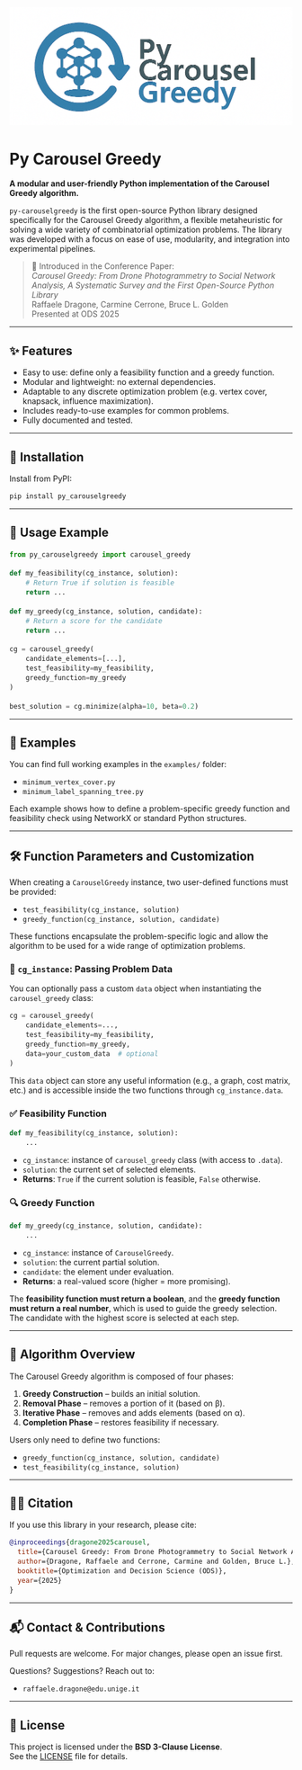 ![Py Carousel Greedy Logo](https://raw.githubusercontent.com/CarmineCerrone/py_carouselgreedy/refs/heads/main/cglogo.png)
# Py Carousel Greedy

**A modular and user-friendly Python implementation of the Carousel Greedy algorithm.**

`py-carouselgreedy` is the first open-source Python library designed specifically for the Carousel Greedy algorithm, a flexible metaheuristic for solving a wide variety of combinatorial optimization problems. The library was developed with a focus on ease of use, modularity, and integration into experimental pipelines.

> 📄 Introduced in the Conference Paper:  
> *Carousel Greedy: From Drone Photogrammetry to Social Network Analysis, A Systematic Survey and the First Open-Source Python Library*  
> Raffaele Dragone, Carmine Cerrone, Bruce L. Golden  
> Presented at ODS 2025

---

## ✨ Features

- Easy to use: define only a feasibility function and a greedy function.
- Modular and lightweight: no external dependencies.
- Adaptable to any discrete optimization problem (e.g. vertex cover, knapsack, influence maximization).
- Includes ready-to-use examples for common problems.
- Fully documented and tested.

---

## 🚀 Installation

Install from PyPI:

```bash
pip install py_carouselgreedy
```


---

## 🔧 Usage Example

```python
from py_carouselgreedy import carousel_greedy

def my_feasibility(cg_instance, solution):
    # Return True if solution is feasible
    return ...

def my_greedy(cg_instance, solution, candidate):
    # Return a score for the candidate
    return ...

cg = carousel_greedy(
    candidate_elements=[...],
    test_feasibility=my_feasibility,
    greedy_function=my_greedy
)

best_solution = cg.minimize(alpha=10, beta=0.2)
```

---

## 📂 Examples

You can find full working examples in the `examples/` folder:

- `minimum_vertex_cover.py`
- `minimum_label_spanning_tree.py`

Each example shows how to define a problem-specific greedy function and feasibility check using NetworkX or standard Python structures.

---

## 🛠️ Function Parameters and Customization

When creating a `CarouselGreedy` instance, two user-defined functions must be provided:

- `test_feasibility(cg_instance, solution)`
- `greedy_function(cg_instance, solution, candidate)`

These functions encapsulate the problem-specific logic and allow the algorithm to be used for a wide range of optimization problems.

### 🔁 `cg_instance`: Passing Problem Data

You can optionally pass a custom `data` object when instantiating the `carousel_greedy` class:

```python
cg = carousel_greedy(
    candidate_elements=...,
    test_feasibility=my_feasibility,
    greedy_function=my_greedy,
    data=your_custom_data  # optional
)
```

This `data` object can store any useful information (e.g., a graph, cost matrix, etc.) and is accessible inside the two functions through `cg_instance.data`.

### ✅ Feasibility Function

```python
def my_feasibility(cg_instance, solution):
    ...
```

- `cg_instance`: instance of `carousel_greedy` class (with access to `.data`).
- `solution`: the current set of selected elements.
- **Returns**: `True` if the current solution is feasible, `False` otherwise.

### 🔍 Greedy Function

```python
def my_greedy(cg_instance, solution, candidate):
    ...
```

- `cg_instance`: instance of `CarouselGreedy`.
- `solution`: the current partial solution.
- `candidate`: the element under evaluation.
- **Returns**: a real-valued score (higher = more promising).

The **feasibility function must return a boolean**, and the **greedy function must return a real number**, which is used to guide the greedy selection. The candidate with the highest score is selected at each step.

---

## 📖 Algorithm Overview

The Carousel Greedy algorithm is composed of four phases:

1. **Greedy Construction** – builds an initial solution.
2. **Removal Phase** – removes a portion of it (based on β).
3. **Iterative Phase** – removes and adds elements (based on α).
4. **Completion Phase** – restores feasibility if necessary.

Users only need to define two functions:
- `greedy_function(cg_instance, solution, candidate)`
- `test_feasibility(cg_instance, solution)`

---

## 🧑‍🔬 Citation

If you use this library in your research, please cite:

```bibtex
@inproceedings{dragone2025carousel,
  title={Carousel Greedy: From Drone Photogrammetry to Social Network Analysis, A Systematic Survey and the First Open-Source Python Library},
  author={Dragone, Raffaele and Cerrone, Carmine and Golden, Bruce L.},
  booktitle={Optimization and Decision Science (ODS)},
  year={2025}
}
```

---

## 📬 Contact & Contributions

Pull requests are welcome. For major changes, please open an issue first.

Questions? Suggestions? Reach out to:

- `raffaele.dragone@edu.unige.it`

---

## 📄 License

This project is licensed under the **BSD 3-Clause License**.  
See the [LICENSE](./LICENSE) file for details.
